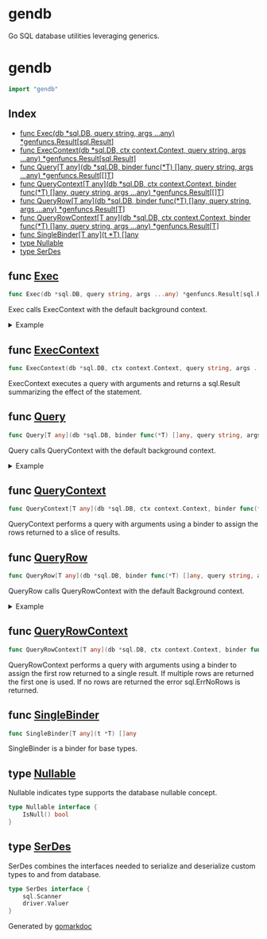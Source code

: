 <!-- Code generated by gomarkdoc. DO NOT EDIT -->

# gendb
Go SQL database utilities leveraging generics.
# gendb

```go
import "gendb"
```

## Index

- [func Exec(db *sql.DB, query string, args ...any) *genfuncs.Result[sql.Result]](<#func-exec>)
- [func ExecContext(db *sql.DB, ctx context.Context, query string, args ...any) *genfuncs.Result[sql.Result]](<#func-execcontext>)
- [func Query[T any](db *sql.DB, binder func(*T) []any, query string, args ...any) *genfuncs.Result[[]T]](<#func-query>)
- [func QueryContext[T any](db *sql.DB, ctx context.Context, binder func(*T) []any, query string, args ...any) *genfuncs.Result[[]T]](<#func-querycontext>)
- [func QueryRow[T any](db *sql.DB, binder func(*T) []any, query string, args ...any) *genfuncs.Result[T]](<#func-queryrow>)
- [func QueryRowContext[T any](db *sql.DB, ctx context.Context, binder func(*T) []any, query string, args ...any) *genfuncs.Result[T]](<#func-queryrowcontext>)
- [func SingleBinder[T any](t *T) []any](<#func-singlebinder>)
- [type Nullable](<#type-nullable>)
- [type SerDes](<#type-serdes>)


## func [Exec](<https://github.com/nwillc/genfuncs/blob/master/gendb.go#L29-L33>)

```go
func Exec(db *sql.DB, query string, args ...any) *genfuncs.Result[sql.Result]
```

Exec calls ExecContext with the default background context.

<details><summary>Example</summary>
<p>

```go
package main

import (
	"fmt"
	"gendb"
	"gendb/internal/sql_test"
)

func main() {
	db := sql_test.CreateDB()
	exec := gendb.Exec(db.OrEmpty(), "UPDATE student set program = ? WHERE code = '0001'", "CS")
	count, _ := exec.OrEmpty().RowsAffected()
	fmt.Println("Updated:", count)
}
```

#### Output

```
Updated: 1
```

</p>
</details>

## func [ExecContext](<https://github.com/nwillc/genfuncs/blob/master/gendb.go#L38-L43>)

```go
func ExecContext(db *sql.DB, ctx context.Context, query string, args ...any) *genfuncs.Result[sql.Result]
```

ExecContext executes a query with arguments and returns a sql.Result summarizing the effect of the statement.

## func [Query](<https://github.com/nwillc/genfuncs/blob/master/gendb.go#L55-L60>)

```go
func Query[T any](db *sql.DB, binder func(*T) []any, query string, args ...any) *genfuncs.Result[[]T]
```

Query calls QueryContext with the default background context.

<details><summary>Example</summary>
<p>

```go
package main

import (
	"fmt"
	"gendb"
	"gendb/internal/sql_test"
)

func main() {
	db := sql_test.CreateDB()
	type studentProgram struct {
		name    string
		program string
	}
	binder := func(s *studentProgram) []any { return []any{&s.name, &s.program} }
	results := gendb.Query[studentProgram](
		db.OrEmpty(),
		binder,
		"SELECT name, program FROM student")
	for _, student := range results.OrEmpty() {
		fmt.Println(student.name, student.program)
	}
}
```

#### Output

```
fred masters
barney PHD
```

</p>
</details>

## func [QueryContext](<https://github.com/nwillc/genfuncs/blob/master/gendb.go#L65-L71>)

```go
func QueryContext[T any](db *sql.DB, ctx context.Context, binder func(*T) []any, query string, args ...any) *genfuncs.Result[[]T]
```

QueryContext  performs a query with arguments using a binder to assign the rows returned to a slice of results.

## func [QueryRow](<https://github.com/nwillc/genfuncs/blob/master/gendb.go#L93-L98>)

```go
func QueryRow[T any](db *sql.DB, binder func(*T) []any, query string, args ...any) *genfuncs.Result[T]
```

QueryRow calls QueryRowContext with the default Background context.

<details><summary>Example</summary>
<p>

```go
package main

import (
	"fmt"
	"gendb"
	"gendb/internal/sql_test"
)

func main() {
	db := sql_test.CreateDB()
	results := gendb.QueryRow[int](
		db.OrEmpty(),
		gendb.SingleBinder[int],
		"SELECT count(*) FROM student")
	fmt.Println("Count:", results.OrEmpty())
}
```

#### Output

```
Count: 2
```

</p>
</details>

## func [QueryRowContext](<https://github.com/nwillc/genfuncs/blob/master/gendb.go#L104-L110>)

```go
func QueryRowContext[T any](db *sql.DB, ctx context.Context, binder func(*T) []any, query string, args ...any) *genfuncs.Result[T]
```

QueryRowContext performs a query with arguments using a binder to assign the first row returned to a single result. If multiple rows are returned the first one is used. If no rows are returned the error sql.ErrNoRows is returned.

## func [SingleBinder](<https://github.com/nwillc/genfuncs/blob/master/gendb.go#L131>)

```go
func SingleBinder[T any](t *T) []any
```

SingleBinder is a binder for base types.

## type [Nullable](<https://github.com/nwillc/genfuncs/blob/master/serdes.go#L33-L35>)

Nullable indicates type supports the database nullable concept.

```go
type Nullable interface {
    IsNull() bool
}
```

## type [SerDes](<https://github.com/nwillc/genfuncs/blob/master/serdes.go#L27-L30>)

SerDes combines the interfaces needed to serialize and deserialize custom types to and from database.

```go
type SerDes interface {
    sql.Scanner
    driver.Valuer
}
```



Generated by [gomarkdoc](<https://github.com/princjef/gomarkdoc>)

